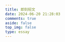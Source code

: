```yaml
---
title: 即刻短文
date: 2024-06-20 21:28:03
comments: true
aside: false
top_img: false
type: essay
---
```


